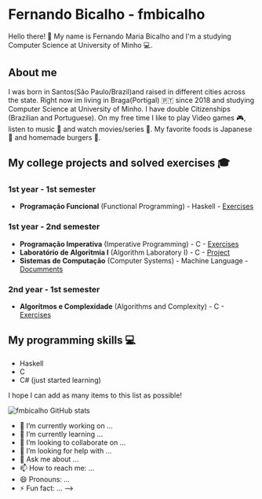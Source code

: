 # Fernando Bicalho - fmbicalho

Hello there! 👋 My name is Fernando Maria Bicalho and I'm a studying Computer Science at University of Minho 💻. 

## About me

I was born in Santos(São Paulo/Brazil)and raised in different cities across the state. Right now im living in Braga(Portigal) 🇵🇹 since 2018 and studying Computer Science at University of Minho. I have double Citizenships (Brazilian and Portuguese). On my free time I like to play Video games 🎮, listen to music 🎵 and watch movies/series 🍿. My favorite foods is Japanese 🍣 and homemade burgers 🍔.



## My college projects and solved exercises 🎓

### 1st year - 1st semester

- **Programação Funcional** (Functional Programming) - Haskell - [Exercises](https://github.com/fmbicalho/PROGRAMACAO-FUNCIONAL)

### 1st year - 2nd semester

- **Programação Imperativa** (Imperative Programming) - C - [Exercises](https://github.com/fmbicalho/PROGRAMACAO-IMPERATIVA)
- **Laboratório de Algoritmia I** (Algorithm Laboratory I) - C - [Project](https://github.com/fmbicalho/LABORATORIO-ALGORITMIA)
- **Sistemas de Computação** (Computer Systems) - Machine Language - [Documments](https://github.com/fmbicalho/SISTEMAS-COMPUTACAO)

### 2nd year - 1st semester

- **Algorítmos e Complexidade** (Algorithms and Complexity) - C - [Exercises](https://github.com/fmbicalho/ALGORITMOS-E-COPLEXIDADE)


## My programming skills 💻

- Haskell
- C
- C# (just started learning)

I hope I can add as many items to this list as possible!


![fmbicalho GitHub stats](https://github-readme-stats.vercel.app/api?username=fmbicalho_private=true&show_icons=true)


- 🔭 I’m currently working on ...
- 🌱 I’m currently learning ...
- 👯 I’m looking to collaborate on ...
- 🤔 I’m looking for help with ...
- 💬 Ask me about ...
- 📫 How to reach me: ...
- 😄 Pronouns: ...
- ⚡ Fun fact: ...
-->
